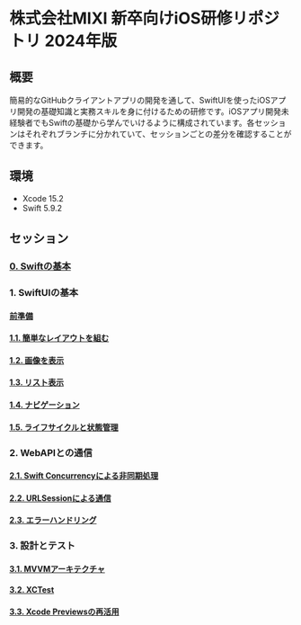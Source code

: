 # 株式会社MIXI 新卒向けiOS研修リポジトリ 2024年版

## 概要

簡易的なGitHubクライアントアプリの開発を通して、SwiftUIを使ったiOSアプリ開発の基礎知識と実務スキルを身に付けるための研修です。iOSアプリ開発未経験者でもSwiftの基礎から学んでいけるように構成されています。各セッションはそれぞれブランチに分かれていて、セッションごとの差分を確認することができます。

## 環境

- Xcode 15.2
- Swift 5.9.2

## セッション
### [0. Swiftの基本](https://github.com/mixigroup/ios-swiftui-training/tree/session-0)

### 1. SwiftUIの基本
#### [前準備](https://github.com/mixigroup/ios-swiftui-training/tree/session-1.0)

#### [1.1. 簡単なレイアウトを組む](https://github.com/mixigroup/ios-swiftui-training/tree/session-1.1)

#### [1.2. 画像を表示](https://github.com/mixigroup/ios-swiftui-training/tree/session-1.2)

#### [1.3. リスト表示](https://github.com/mixigroup/ios-swiftui-training/tree/session-1.3)

#### [1.4. ナビゲーション](https://github.com/mixigroup/ios-swiftui-training/tree/session-1.4)

#### [1.5. ライフサイクルと状態管理](https://github.com/mixigroup/ios-swiftui-training/tree/session-1.5)

### 2. WebAPIとの通信
#### [2.1. Swift Concurrencyによる非同期処理](https://github.com/mixigroup/ios-swiftui-training/tree/session-2.1)

#### [2.2. URLSessionによる通信](https://github.com/mixigroup/ios-swiftui-training/tree/session-2.2)

#### [2.3. エラーハンドリング](https://github.com/mixigroup/ios-swiftui-training/tree/session-2.3)

### 3. 設計とテスト
#### [3.1. MVVMアーキテクチャ](https://github.com/mixigroup/ios-swiftui-training/tree/session-3.1)

#### [3.2. XCTest](https://github.com/mixigroup/ios-swiftui-training/tree/session-3.2)

#### [3.3. Xcode Previewsの再活用](https://github.com/mixigroup/ios-swiftui-training/tree/session-3.3)

<!-- ### 4. ログイン -->
